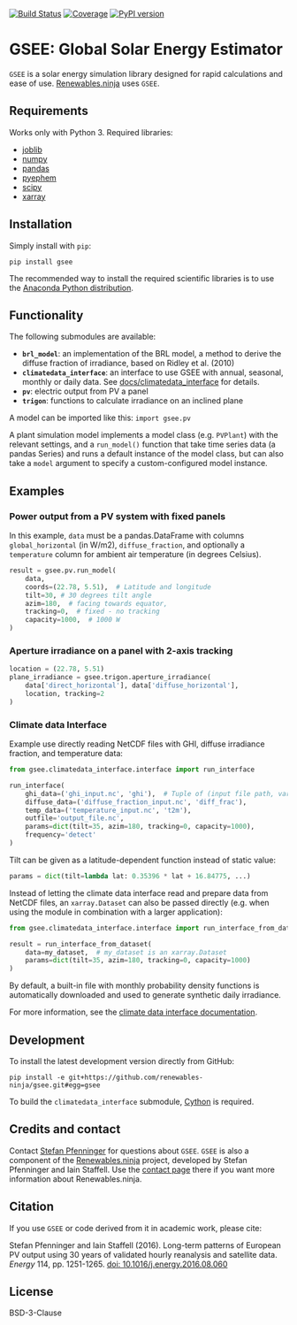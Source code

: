 [![Build Status](https://img.shields.io/travis/com/renewables-ninja/gsee/master.svg?style=flat-square)](https://travis-ci.com/renewables-ninja/gsee) [![Coverage](https://img.shields.io/coveralls/renewables-ninja/gsee.svg?style=flat-square)](https://coveralls.io/r/renewables-ninja/gsee) [![PyPI version](https://img.shields.io/pypi/v/gsee.svg?style=flat-square)](https://pypi.python.org/pypi/gsee)

# GSEE: Global Solar Energy Estimator

`GSEE` is a solar energy simulation library designed for rapid calculations and ease of use. [Renewables.ninja](https://www.renewables.ninja/) uses `GSEE`.

## Requirements

Works only with Python 3. Required libraries:

* [joblib](https://joblib.readthedocs.io/en/latest/)
* [numpy](https://numpy.org/)
* [pandas](https://pandas.pydata.org/)
* [pyephem](https://pypi.org/project/ephem/)
* [scipy](https://scipy.org/)
* [xarray](https://xarray.pydata.org/)

## Installation

Simply install with `pip`:

    pip install gsee

The recommended way to install the required scientific libraries is to use the [Anaconda Python distribution](https://www.continuum.io/downloads).

## Functionality

The following submodules are available:

* __``brl_model``__: an implementation of the BRL model, a method to derive the diffuse fraction of irradiance, based on Ridley et al. (2010)
* __``climatedata_interface``__: an interface to use GSEE with annual, seasonal, monthly or daily data. See [docs/climatedata_interface](docs/climatedata_interface.md) for details.
* __``pv``__: electric output from PV a panel
* __``trigon``__: functions to calculate irradiance on an inclined plane

A model can be imported like this: ``import gsee.pv``

A plant simulation model implements a model class (e.g. ``PVPlant``) with the relevant settings, and a ``run_model()`` function that take time series data (a pandas Series) and runs a default instance of the model class, but can also take a ``model`` argument to specify a custom-configured model instance.

## Examples

### Power output from a PV system with fixed panels

In this example, ``data`` must be a pandas.DataFrame with columns ``global_horizontal`` (in W/m2), ``diffuse_fraction``, and optionally a ``temperature`` column for ambient air temperature (in degrees Celsius).

```python
result = gsee.pv.run_model(
    data,
    coords=(22.78, 5.51),  # Latitude and longitude
    tilt=30, # 30 degrees tilt angle
    azim=180,  # facing towards equator,
    tracking=0,  # fixed - no tracking
    capacity=1000,  # 1000 W
)
```

### Aperture irradiance on a panel with 2-axis tracking

```python
location = (22.78, 5.51)
plane_irradiance = gsee.trigon.aperture_irradiance(
    data['direct_horizontal'], data['diffuse_horizontal'],
    location, tracking=2
)
```

### Climate data Interface

Example use directly reading NetCDF files with GHI, diffuse irradiance fraction, and temperature data:

```python
from gsee.climatedata_interface.interface import run_interface

run_interface(
    ghi_data=('ghi_input.nc', 'ghi'),  # Tuple of (input file path, variable name)
    diffuse_data=('diffuse_fraction_input.nc', 'diff_frac'),
    temp_data=('temperature_input.nc', 't2m'),
    outfile='output_file.nc',
    params=dict(tilt=35, azim=180, tracking=0, capacity=1000),
    frequency='detect'
)
```

Tilt can be given as a latitude-dependent function instead of static value:

```python
params = dict(tilt=lambda lat: 0.35396 * lat + 16.84775, ...)
```

Instead of letting the climate data interface read and prepare data from NetCDF files, an `xarray.Dataset` can also be passed directly (e.g. when using the module in combination with a larger application):

```python
from gsee.climatedata_interface.interface import run_interface_from_dataset

result = run_interface_from_dataset(
    data=my_dataset,  # my_dataset is an xarray.Dataset
    params=dict(tilt=35, azim=180, tracking=0, capacity=1000)
)
```

By default, a built-in file with monthly probability density functions is automatically downloaded and used to generate synthetic daily irradiance.

For more information, see the [climate data interface documentation](docs/climatedata-interface.md).

## Development

To install the latest development version directly from GitHub:

    pip install -e git+https://github.com/renewables-ninja/gsee.git#egg=gsee

To build the `climatedata_interface` submodule, [Cython](http://cython.org/) is required.

## Credits and contact

Contact [Stefan Pfenninger](mailto:stefan.pfenninger@usys.ethz.ch) for questions about `GSEE`. `GSEE` is also a component of the [Renewables.ninja](https://www.renewables.ninja) project, developed by Stefan Pfenninger and Iain Staffell. Use the [contact page](https://www.renewables.ninja/about) there if you want more information about Renewables.ninja.

## Citation

If you use `GSEE` or code derived from it in academic work, please cite:

Stefan Pfenninger and Iain Staffell (2016). Long-term patterns of European PV output using 30 years of validated hourly reanalysis and satellite data. *Energy* 114, pp. 1251-1265. [doi: 10.1016/j.energy.2016.08.060](https://doi.org/10.1016/j.energy.2016.08.060)

## License

BSD-3-Clause
